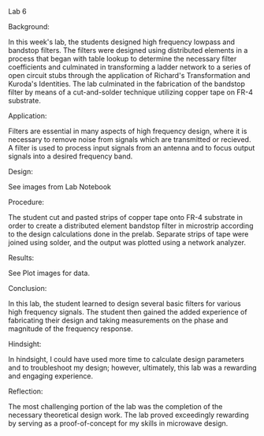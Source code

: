 Lab 6

Background:

In this week's lab, the students designed high frequency lowpass and bandstop filters.  The filters
were designed using distributed elements in a process that began with table lookup to determine the
necessary filter coefficients and culminated in transforming a ladder network to a series of open
circuit stubs through the application of Richard's Transformation and Kuroda's Identities.  The
lab culminated in the fabrication of the bandstop filter by means of a cut-and-solder technique 
utilizing copper tape on FR-4 substrate.

Application:

Filters are essential in many aspects of high frequency design, where it is necessary to remove noise
from signals which are transmitted or recieved.  A filter is used to process input signals from an
antenna and to focus output signals into a desired frequency band.

Design:

See images from Lab Notebook

Procedure:

The student cut and pasted strips of copper tape onto FR-4 substrate in order to create a distributed
element bandstop filter in microstrip according to the design calculations done in the prelab.  Separate
strips of tape were joined using solder, and the output was plotted using a network analyzer. 

Results:

See Plot images for data.

Conclusion:

In this lab, the student learned to design several basic filters for various high frequency signals.
The student then gained the added experience of fabricating their design and taking measurements on
the phase and magnitude of the frequency response.

Hindsight:

In hindsight, I could have used more time to calculate design parameters and to troubleshoot my design;
however, ultimately, this lab was a rewarding and engaging experience.

Reflection:

The most challenging portion of the lab was the completion of the necessary theoretical design work.
The lab proved exceedingly rewarding by serving as a proof-of-concept for my skills in microwave design.
